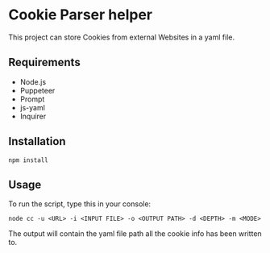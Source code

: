 # Cookie Parser helper

This project can store Cookies from external Websites in a yaml file.

## Requirements

* Node.js
* Puppeteer
* Prompt
* js-yaml
* Inquirer

## Installation

```shell
npm install
```

## Usage

To run the script, type this in your console:

```shell
node cc -u <URL> -i <INPUT FILE> -o <OUTPUT PATH> -d <DEPTH> -m <MODE> 
```

The output will contain the yaml file path all the cookie info has been written to.